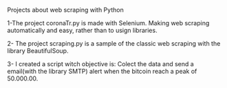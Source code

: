 Projects about web scraping with Python


1-The project coronaTr.py is made with Selenium. Making web scraping automatically and easy, rather than to usign libraries.


2- The project scraping.py is a sample of the classic web scraping with the library BeautifulSoup.


3- I created a script witch objective is: Colect the data and send a email(with the library SMTP) alert when the bitcoin reach a peak of 50.000.00.
